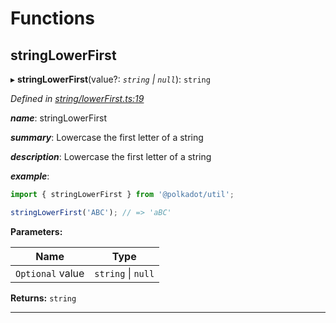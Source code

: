 

# Functions

<a id="stringlowerfirst"></a>

##  stringLowerFirst

▸ **stringLowerFirst**(value?: *`string` \| `null`*): `string`

*Defined in [string/lowerFirst.ts:19](https://github.com/polkadot-js/common/blob/fef3e85/packages/util/src/string/lowerFirst.ts#L19)*

*__name__*: stringLowerFirst

*__summary__*: Lowercase the first letter of a string

*__description__*: Lowercase the first letter of a string

*__example__*:   

```javascript
import { stringLowerFirst } from '@polkadot/util';

stringLowerFirst('ABC'); // => 'aBC'
```

**Parameters:**

| Name | Type |
| ------ | ------ |
| `Optional` value | `string` \| `null` |

**Returns:** `string`

___

